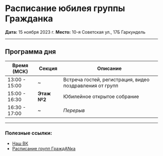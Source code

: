 # Расписание юбилея группы Гражданка

**Дата:** 15 ноября 2023 г.
**Место:** 10-я Советская ул., 17Б Гаркундель

---

## Программа дня

| Время (МСК) | Секция | Описание |
|-------------|--------|----------|
| 13:00 - 15:00 | ~ | Встреча гостей, регистрация, видео поздравления от групп |
| 15:00 - 16:30 | **Этаж №2** | Юбилейное открытое собрание |
| 16:30 - 17:00 | ~ | *Перерыв* |

---

### Полезные ссылки:
- [Наш ВК](https://vk.com/grazhdankagroup)
- [Расписание групп ГраждANка](https://na-russia.org/sankt-peterburg/group/320)
